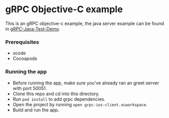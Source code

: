 # gRPC Objective-C example

This is an gRPC objective-c example, the java server example can be found in [gRPC-Java-Test-Demo](<https://github.com/yulin-liang/gRPC-Java-Test-Demo>).

### Prerequisites

* xcode
* Cocoapods

### Running the app

* Before running the app, make sure you've already ran an greet server with port 50051.
* Clone this repo and cd into this directory.
* Run `pod install` to add grpc dependencies.
* Open the project by running `open grpc-ios-client.xcworkspace`.
* Build and run the app.

